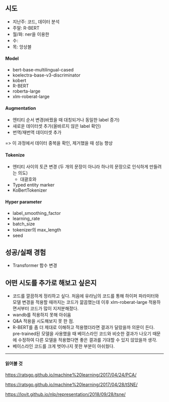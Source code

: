 ## 시도
- 지난주: 코드, 데이터 분석
- 주말: R-BERT
- 월/화: ner을 이용한 
- 수: 
- 목: 앙상블

#### Model
- bert-base-multilingual-cased
- koelectra-base-v3-discriminator
- kobert
- R-BERT
- roberta-large
- xlm-roberat-large

#### Augmentation
- 엔티티 순서 변경(바꿨을 때 대칭되거나 동일한 label 증가)
- 새로운 데이터셋 추가(올바르지 않은 label 확인)
- 번역/재번역 데이터셋 추가

=> 이 과정에서 데이터 중복을 확인, 제거했을 때 성능 향상

#### Tokenize
- 엔티티 사이의 토큰 변경 (두 개의 문장이 아니라 하나의 문장으로 인식하게 만들려는 의도)
    - 대괄호와 
- Typed entity marker
- KoBertTokenizer

#### Hyper parameter
- label_smoothing_factor
- learning_rate
- batch_size
- tokenizer의 max_length
- seed

## 성공/실패 경험
- Transformer 함수 변경

## 어떤 시도를 추가로 해보고 싶은지
- 코드를 깔끔하게 정리하고 싶다. 처음에 유라님의 코드를 통해 하이퍼 파라미터와 모델 변경을 적용할 때까지는 코드가 깖끔했는데 이후 xlm-roberat-large 적용하면서부터 코드가 많이 지저분해졌다.
- wandb를 적용하지 못해 아쉬움
- Q&A 적용을 시도해보지 못 한 점.
- R-BERT를 좀 더 제대로 이해하고 적용했더라면 결과가 달랐을까 의문이 든다. pre-trained된 모델을 사용했을 때 베이스라인 코드와 비슷한 결과가 나오기 때문에 수정하여 다른 모델을 적용했다면 좋은 결과를 기대할 수 있지 않았을까 생각.
- 베이스라인 코드를 크게 벗어나지 못한 부분이 아쉬웠다.

-------------------------

#### 읽어볼 것

https://ratsgo.github.io/machine%20learning/2017/04/24/PCA/

https://ratsgo.github.io/machine%20learning/2017/04/28/tSNE/

https://lovit.github.io/nlp/representation/2018/09/28/tsne/
